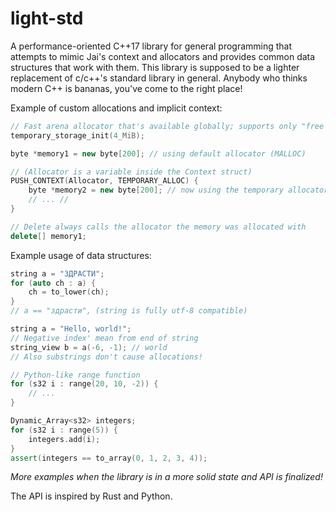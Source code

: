 # light-std
A performance-oriented C++17 library for general programming that attempts to mimic Jai's context and allocators and provides common data structures that work with them.
This library is supposed to be a lighter replacement of c/c++'s standard library in general. Anybody who thinks modern C++ is bananas, you've come to the right place!

Example of custom allocations and implicit context:
```cpp
// Fast arena allocator that's available globally; supports only "free all"
temporary_storage_init(4_MiB);

byte *memory1 = new byte[200]; // using default allocator (MALLOC)

// (Allocator is a variable inside the Context struct)
PUSH_CONTEXT(Allocator, TEMPORARY_ALLOC) {
    byte *memory2 = new byte[200]; // now using the temporary allocator
    // ... //
}

// Delete always calls the allocator the memory was allocated with
delete[] memory1;
```

Example usage of data structures:
```cpp
string a = "ЗДРАСТИ";
for (auto ch : a) {
    ch = to_lower(ch);
}
// a == "здрасти", (string is fully utf-8 compatible)
```
```cpp
string a = "Hello, world!";
// Negative index' mean from end of string
string_view b = a(-6, -1); // world
// Also substrings don't cause allocations! 
```
```cpp
// Python-like range function
for (s32 i : range(20, 10, -2)) {
    // ...
}
```
```cpp
Dynamic_Array<s32> integers;
for (s32 i : range(5)) {
    integers.add(i);
}
assert(integers == to_array(0, 1, 2, 3, 4));
```
*More examples when the library is in a more solid state and API is finalized!*

The API is inspired by Rust and Python.

